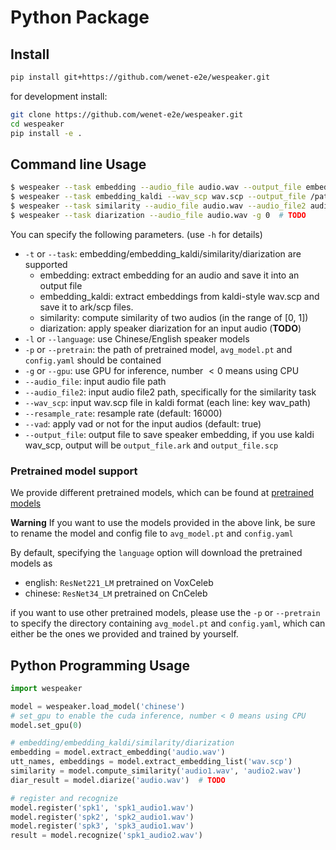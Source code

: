 # Python Package


## Install

``` sh
pip install git+https://github.com/wenet-e2e/wespeaker.git
```

for development install:

``` sh
git clone https://github.com/wenet-e2e/wespeaker.git
cd wespeaker
pip install -e .
```

## Command line Usage

``` sh
$ wespeaker --task embedding --audio_file audio.wav --output_file embedding.txt -g 0
$ wespeaker --task embedding_kaldi --wav_scp wav.scp --output_file /path/to/embedding -g 0
$ wespeaker --task similarity --audio_file audio.wav --audio_file2 audio2.wav -g 0
$ wespeaker --task diarization --audio_file audio.wav -g 0  # TODO
```

You can specify the following parameters. (use `-h` for details)

* `-t` or `--task`: embedding/embedding_kaldi/similarity/diarization are supported
    - embedding: extract embedding for an audio and save it into an output file
    - embedding_kaldi: extract embeddings from kaldi-style wav.scp and save it to ark/scp files.
    - similarity: compute similarity of two audios (in the range of [0, 1])
    - diarization: apply speaker diarization for an input audio (**TODO**)
* `-l` or `--language`: use Chinese/English speaker models
* `-p` or `--pretrain`: the path of pretrained model, `avg_model.pt` and `config.yaml` should be contained
* `-g` or `--gpu`: use GPU for inference, number $< 0$ means using CPU
* `--audio_file`: input audio file path
* `--audio_file2`: input audio file2 path, specifically for the similarity task
* `--wav_scp`: input wav.scp file in kaldi format (each line: key wav_path)
* `--resample_rate`: resample rate (default: 16000)
* `--vad`: apply vad or not for the input audios (default: true)
* `--output_file`: output file to save speaker embedding, if you use kaldi wav_scp, output will be `output_file.ark` and `output_file.scp`

### Pretrained model support
We provide different pretrained models, which can be found at [pretrained models](https://github.com/wenet-e2e/wespeaker/blob/master/docs/pretrained.md)

**Warning** If you want to use the models provided in the above link, be sure to rename the model and config file to `avg_model.pt` and `config.yaml`

By default, specifying the `language` option will download the pretrained models as

* english: `ResNet221_LM` pretrained on VoxCeleb
* chinese: `ResNet34_LM` pretrained on CnCeleb

if you want to use other pretrained models, please use the `-p` or `--pretrain` to specify the directory containing `avg_model.pt` and `config.yaml`,
which can either be the ones we provided and trained by yourself.

## Python Programming Usage

``` python
import wespeaker

model = wespeaker.load_model('chinese')
# set_gpu to enable the cuda inference, number < 0 means using CPU
model.set_gpu(0)

# embedding/embedding_kaldi/similarity/diarization
embedding = model.extract_embedding('audio.wav')
utt_names, embeddings = model.extract_embedding_list('wav.scp')
similarity = model.compute_similarity('audio1.wav', 'audio2.wav')
diar_result = model.diarize('audio.wav')  # TODO

# register and recognize
model.register('spk1', 'spk1_audio1.wav')
model.register('spk2', 'spk2_audio1.wav')
model.register('spk3', 'spk3_audio1.wav')
result = model.recognize('spk1_audio2.wav')
```

